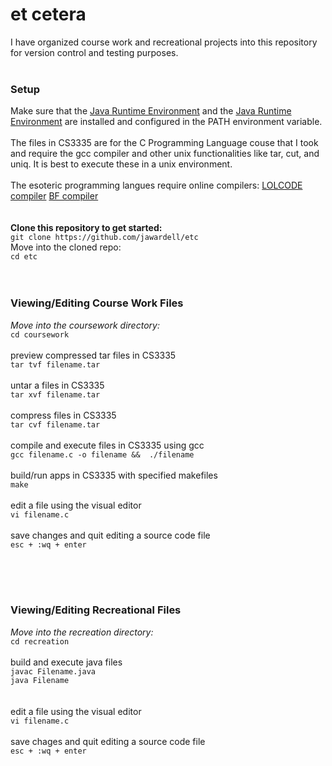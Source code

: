 # et cetera

I have organized course work and recreational projects into this repository for version control and testing purposes.
<br><br>
### Setup
Make sure that the [Java Runtime Environment](https://java.com/en/ "Java Runtime Environment") and the [Java Runtime Environment](http://www.oracle.com/technetwork/java/javase/downloads/jdk8-downloads-2133151.html "Java Development Kit") are installed and configured in the PATH environment variable.
<br><br>
The files in CS3335 are for the C Programming Language couse that I took and require the gcc compiler and other unix functionalities like tar, cut, and uniq. It is best to execute these in a unix environment. 
<br><br>
The esoteric programming langues require online compilers: 
[LOLCODE compiler](https://repl.it/repls/FuzzyLowestServerapplication"LOLCODE")
[BF compiler](http://copy.sh/brainfuck/"brainfuck")
<br><br><br>
**Clone this repository to get started:**
<br>
`git clone https://github.com/jawardell/etc`
<br>
Move into the cloned repo: 
<br>
`cd etc`
<br>
<br><br>

### Viewing/Editing Course Work Files
*Move into the coursework directory:*<br>
`cd coursework`
<br><br>
preview compressed tar files in CS3335<br>
`tar tvf filename.tar`
<br><br>
untar a files in CS3335<br>
`tar xvf filename.tar`
<br><br>
compress files in CS3335<br>
`tar cvf filename.tar`
<br><br>
compile and execute files in CS3335 using gcc<br>
`gcc filename.c -o filename &&  ./filename`
<br><br>
build/run apps in CS3335 with specified makefiles<br>
`make`
<br><br>
edit a file using the visual editor<br>
`vi filename.c`
<br><br>
save changes and quit editing a source code file<br>
`esc + :wq + enter`

<br><br><br>




### Viewing/Editing Recreational Files
*Move into the recreation directory:*<br>
`cd recreation`
<br><br>
build and execute java files<br>
`javac Filename.java`<br>
`java Filename`<br>
<br><br>
edit a file using the visual editor<br>
`vi filename.c`
<br><br>
save chages and quit editing a source code file<br>
`esc + :wq + enter`
<br><br><br>
